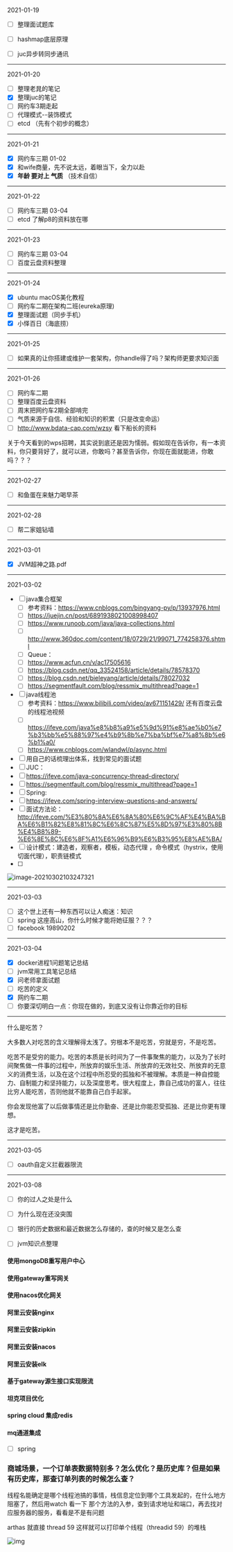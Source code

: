 2021-01-19

- [ ] 整理面试题库

- [ ] hashmap底层原理
- [ ] juc异步转同步通讯

---

2021-01-20

- [ ] 整理老晁的笔记
- [x] 整理juc的笔记
- [ ] 网约车3期走起
- [ ] 代理模式--装饰模式
- [ ] etcd （先有个初步的概念）

---

2021-01-21

- [x] 网约车三期 01-02
- [x] 和wife商量，先不说太远，着眼当下，全力以赴
- [x] **年龄 要对上 气质** （技术自信）

---

2021-01-22

- [ ] 网约车三期 03-04
- [ ] etcd 了解p8的资料放在哪

---

2021-01-23

- [ ] 网约车三期 03-04
- [ ] 百度云盘资料整理

---

2021-01-24

- [x] ubuntu macOS美化教程
- [ ] 网约车二期在架构二班(eureka原理)
- [x] 整理面试题（同步手机）
- [x] 小怿百日（海底捞）

---

2021-01-25

- [ ] 如果真的让你搭建或维护一套架构，你handle得了吗？架构师更要求知识面

---

2021-01-26

- [ ] 网约车二期
- [ ] 整理百度云盘资料
- [ ] 周末把网约车2期全部啃完
- [ ] 气质来源于自信、经验和知识的积累（只是改变命运）
- [ ] http://www.bdata-cap.com/wzsy 看下船长的资料

关于今天看到的wps招聘，其实说到底还是因为懦弱。假如现在告诉你，有一本资料，你只要背好了，就可以进，你敢吗？甚至告诉你，你现在面就能进，你敢吗？？？

---

2021-02-27

- [ ] 和鱼蛋在来魅力喝早茶

---

2021-02-28

- [ ] 帮二家姐钻墙

---

2021-03-01

- [x] JVM超神之路.pdf

---

2021-03-02

- [ ] java集合框架
  - [ ] 参考资料：https://www.cnblogs.com/bingyang-py/p/13937976.html
  - [ ] https://juejin.cn/post/6891938021008998407
  - [ ] https://www.runoob.com/java/java-collections.html
  - [ ] http://www.360doc.com/content/18/0729/21/99071_774258376.shtml
  - [ ] Queue：
  - [ ] https://www.acfun.cn/v/ac17505616
  - [ ] https://blog.csdn.net/qq_33524158/article/details/78578370
  - [ ] https://blog.csdn.net/bieleyang/article/details/78027032
  - [ ] https://segmentfault.com/blog/ressmix_multithread?page=1
- [ ] java线程池
  - [ ] 参考资料：https://www.bilibili.com/video/av671151429/    还有百度云盘的线程池视频
  - [ ] https://ifeve.com/java%e8%b8%a9%e5%9d%91%e8%ae%b0%e7%b3%bb%e5%88%97%e4%b9%8b%e7%ba%bf%e7%a8%8b%e6%b1%a0/
  - [ ] https://www.cnblogs.com/wlandwl/p/async.html
- [ ] 用自己的话梳理出体系，找到常见的面试题
- [ ] JUC：
- [ ] https://ifeve.com/java-concurrency-thread-directory/
- [ ] https://segmentfault.com/blog/ressmix_multithread?page=1
- [ ] Spring:
- [ ] https://ifeve.com/spring-interview-questions-and-answers/
- [ ] 面试方法论：http://ifeve.com/%E3%80%8A%E6%8A%80%E6%9C%AF%E4%BA%BA%E6%B1%82%E8%81%8C%E6%8C%87%E5%8D%97%E3%80%8B%E4%B8%89-%E6%8E%8C%E6%8F%A1%E6%96%B9%E6%B3%95%E8%AE%BA/
- [ ] 设计模式：建造者，观察者，模板，动态代理 ，命令模式（hystrix，使用切面代理），职责链模式
- [ ] 

![image-20210302103247321](images/image-20210302103247321.png)

---

2021-03-03

- [ ] 这个世上还有一种东西可以让人痴迷：知识
- [ ] spring 这座高山，你什么时候才能将她征服？？？
- [ ] facebook 19890202

---

2021-03-04

- [x] docker进程1问题笔记总结
- [ ] jvm常用工具笔记总结
- [x] 问老师拿面试题
- [ ] 吃苦的定义
- [x] 网约车二期
- [ ] 你要深切明白一点：你现在做的，到底又没有让你靠近你的目标

---

什么是吃苦？

大多数人对吃苦的含义理解得太浅了。穷根本不是吃苦，穷就是穷，不是吃苦。

吃苦不是受穷的能力。吃苦的本质是长时间为了一件事聚焦的能力，以及为了长时间聚焦做一件事的过程中，所放弃的娱乐生活、所放弃的无效社交、所放弃的无意义的消费生活，以及在这个过程中所忍受的孤独和不被理解。本质是一种自控能力、自制能力和坚持能力，以及深度思考。很大程度上，靠自己成功的富人，往往比穷人能吃苦，否则他就不能靠自己白手起家。

你会发现他富了以后做事情还是比你勤奋、还是比你能忍受孤独、还是比你更有理想。

这才是吃苦。

---

2021-03-05

- [ ] oauth自定义拦截器限流

---

2021-03-08

- [ ] 你的过人之处是什么

- [ ] 为什么现在还没突围

- [ ] 银行的历史数据和最近数据怎么存储的，查的时候又是怎么查

- [ ] jvm知识点整理

  









#### 使用mongoDB重写用户中心

#### 使用gateway重写网关
#### 使用nacos优化网关
#### 阿里云安装nginx
#### 阿里云安装zipkin
#### 阿里云安装nacos
#### 阿里云安装elk

#### 基于gateway源生接口实现限流
#### 坦克项目优化
#### spring cloud 集成redis
#### mq通道集成

- [ ] spring

### 商城场景，一个订单表数据特别多？怎么优化？是历史库？但是如果有历史库，那查订单列表的时候怎么查？



线程名能确定是哪个线程池搞的事情，栈信息定位到哪个工具发起的，在什么地方阻塞了，然后用watch 看一下 那个方法的入参，查到请求地址和端口，再去找对应服务器的服务，看看是不是有问题



arthas 就直接 thread 59 这样就可以打印单个线程（threadid 59）的堆栈

![img](TODO.assets/3bf33a87e950352abfe3c6744343fbf2b3118bc8)